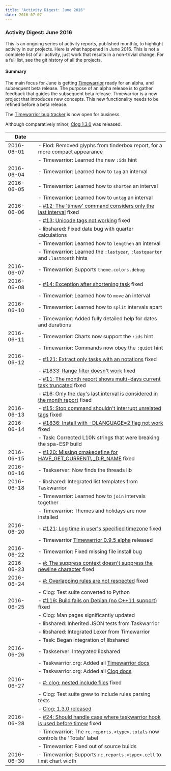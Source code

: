 ```yaml
---
title: "Activity Digest: June 2016"
date: 2016-07-07
---
```


### Activity Digest: June 2016 

This is an ongoing series of activity reports, published monthly, to highlight activity in our projects.
Here is what happened in June 2016. This is not a complete list of all activity, just work that results in a non-trivial change.
For a full list, see the git history of all the projects.

#### Summary

The main focus for June is getting [Timewarrior](https://timewarrior.net) ready for an alpha, and subsequent beta release.
The purpose of an alpha release is to gather feedback that guides the subsequent beta release.
Timewarrior is a new project that introduces new concepts.
This new functionality needs to be refined before a beta release.

The [Timewarrior bug tracker](https://github.com/GothenburgBitFactory/timewarrior/issues) is now open for business.

Although comparatively minor, [Clog 1.3.0](/news/news.20160627) was released.

| Date       |                                                                                                                                               |
|------------|-----------------------------------------------------------------------------------------------------------------------------------------------|
| 2016-06-01 | - Flod: Removed glyphs from tinderbox report, for a more compact appearance                                                                   |
|            | - Timewarrior: Learned the new `:ids` hint                                                                                                    |
| 2016-06-04 | - Timewarrior: Learned how to `tag` an interval                                                                                               |
| 2016-06-05 | - Timewarrior: Learned how to `shorten` an interval                                                                                           |
|            | - Timewarrior: Learned how to `untag` an interval                                                                                             |
| 2016-06-06 | - [#12: The \'timew\' command considers only the last interval](https://github.com/GothenburgBitFactory/timewarrior/issues/12) fixed          |
|            | - [#13: Unicode tags not working](https://github.com/GothenburgBitFactory/timewarrior/issues/13) fixed                                        |
|            | - libshared: Fixed date bug with quarter calculations                                                                                         |
|            | - Timewarrior: Learned how to `lengthen` an interval                                                                                          |
|            | - Timewarrior: Learned the `:lastyear`, `:lastquarter` and `:lastmonth` hints                                                                 |
| 2016-06-07 | - Timewarrior: Supports `theme.colors.debug`                                                                                                  |
| 2016-06-08 | - [#14: Exception after shortening task](https://github.com/GothenburgBitFactory/timewarrior/issues/14) fixed                                 |
|            | - Timewarrior: Learned how to `move` an interval                                                                                              |
| 2016-06-10 | - Timewarrior: Learned how to `split` intervals apart                                                                                         |
|            | - Timewarrior: Added fully detailed help for dates and durations                                                                              |
| 2016-06-11 | - Timewarrior: Charts now support the `:ids` hint                                                                                             |
|            | - Timewarrior: Commands now obey the `:quiet` hint                                                                                            |
| 2016-06-12 | - [#121: Extract only tasks with an notations](https://github.com/GothenburgBitFactory/taskwarrior/issues/121) fixed                          |
|            | - [#1833: Range filter doesn\'t work](https://github.com/GothenburgBitFactory/taskwarrior/issues/1833) fixed                                  |
|            | - [#11: The month report shows multi-days current task truncated](https://github.com/GothenburgBitFactory/timewarrior/issues/11) fixed        |
|            | - [#16: Only the day\'s last interval is considered in the month report](https://github.com/GothenburgBitFactory/timewarrior/issues/16) fixed |
| 2016-06-13 | - [#15: Stop command shouldn\'t interrupt unrelated tags](https://github.com/GothenburgBitFactory/timewarrior/issues/15) fixed                |
| 2016-06-14 | - [#1836: Install with -DLANGUAGE=2 flag not work](https://github.com/GothenburgBitFactory/taskwarrior/issues/1836) fixed                     |
|            | - Task: Corrected L10N strings that were breaking the spa-ESP build                                                                           |
| 2016-06-15 | - [#120: Missing cmakedefine for HAVE\_GET\_CURRENT\ _DIR\_NAME](https://github.com/GothenburgBitFactory/taskserver/issues/120) fixed         |
| 2016-06-16 | - Taskserver: Now finds the threads lib                                                                                                       |
| 2016-06-18 | - libshared: Integrated list templates from Taskwarrior                                                                                       |
|            | - Timewarrior: Learned how to `join` intervals together                                                                                       |
|            | - Timewarrior: Themes and holidays are now installed                                                                                          |
| 2016-06-20 | - [#121: Log time in user\'s specified timezone](https://github.com/GothenburgBitFactory/taskserver/issues/121) fixed                         |
|            | - Timewarrior [Timewarrior 0.9.5 alpha](/news/news.20160620) released                                                                         |
| 2016-06-22 | - Timewarrior: Fixed missing file install bug                                                                                                 |
| 2016-06-23 | - [#: The suppress context doesn\'t suppress the newline character](https://github.com/GothenburgBitFactory/clog/issues) fixed                |
| 2016-06-24 | - [#: Overlapping rules are not respected](https://github.com/GothenburgBitFactory/clog/issues) fixed                                         |
|            | - Clog: Test suite converted to Python                                                                                                        |
| 2016-06-25 | - [#119: Build fails on Debian (no C++11 support)](https://github.com/GothenburgBitFactory/taskserver/issues/119) fixed                       |
|            | - Clog: Man pages significantly updated                                                                                                       |
|            | - libshared: Inherited JSON tests from Taskwarrior                                                                                            |
|            | - libshared: Integrated Lexer from Timewarrior                                                                                                |
|            | - Task: Began integration of libshared                                                                                                        |
| 2016-06-26 | - Taskserver: Integrated libshared                                                                                                            |
|            | - Taskwarrior.org: Added all [Timewarrior docs](https://timewarrior.net/docs)                                                                 |
|            | - Taskwarrior.org: Added all [Clog docs](/docs/clog)                                                                                          |
| 2016-06-27 | - [#: clog; nested include files](https://github.com/GothenburgBitFactory/clog/issues) fixed                                                  |
|            | - Clog: Test suite grew to include rules parsing tests                                                                                        |
|            | - [Clog: 1.3.0 released](/news/news.20160627)                                                                                                 |
| 2016-06-28 | - [#24: Should handle case where taskwarrior hook is used before timew](https://github.com/GothenburgBitFactory/timewarrior/issues/24) fixed  |
|            | - Timewarrior: The `rc.reports.<type>.totals` now controls the \'Totals\' label                                                               |
|            | - Timewarrior: Fixed out of source builds                                                                                                     |
| 2016-06-30 | - Timewarrior: Supports `rc.reports.<type>.cell` to limit chart width                                                                         |
